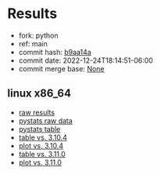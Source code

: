 # Results

- fork: python
- ref: main
- commit hash: [b9aa14a](https://github.com/python/cpython/commit/b9aa14a)
- commit date: 2022-12-24T18:14:51-06:00
- commit merge base: [None](https://github.com/python/cpython/commit/None)

## linux x86_64

- [raw results](bm-20221224-linux-x86_64-python-main-3.12.0a3+-b9aa14a.json)
- [pystats raw data](bm-20221224-linux-x86_64-python-main-3.12.0a3+-b9aa14a-pystats.json)
- [pystats table](bm-20221224-linux-x86_64-python-main-3.12.0a3+-b9aa14a-pystats.md)
- [table vs. 3.10.4](bm-20221224-linux-x86_64-python-main-3.12.0a3+-b9aa14a-vs-3.10.4.md)
- [plot vs. 3.10.4](bm-20221224-linux-x86_64-python-main-3.12.0a3+-b9aa14a-vs-3.10.4.png)
- [table vs. 3.11.0](bm-20221224-linux-x86_64-python-main-3.12.0a3+-b9aa14a-vs-3.11.0.md)
- [plot vs. 3.11.0](bm-20221224-linux-x86_64-python-main-3.12.0a3+-b9aa14a-vs-3.11.0.png)

